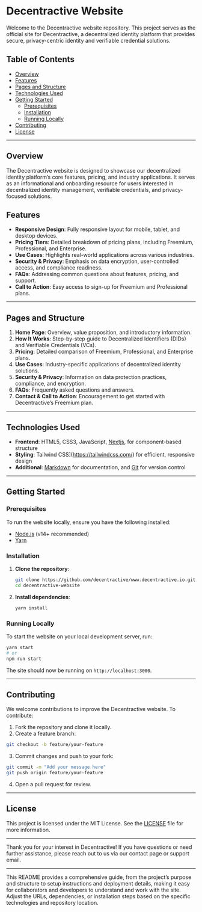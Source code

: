 # Decentractive Website

Welcome to the Decentractive website repository. This project serves as the official site for Decentractive, a decentralized identity platform that provides secure, privacy-centric identity and verifiable credential solutions.

## Table of Contents

- [Overview](#overview)
- [Features](#features)
- [Pages and Structure](#pages-and-structure)
- [Technologies Used](#technologies-used)
- [Getting Started](#getting-started)
  - [Prerequisites](#prerequisites)
  - [Installation](#installation)
  - [Running Locally](#running-locally)
- [Contributing](#contributing)
- [License](#license)

---

## Overview

The Decentractive website is designed to showcase our decentralized identity platform’s core features, pricing, and industry applications. It serves as an informational and onboarding resource for users interested in decentralized identity management, verifiable credentials, and privacy-focused solutions.

## Features

- **Responsive Design**: Fully responsive layout for mobile, tablet, and desktop devices.
- **Pricing Tiers**: Detailed breakdown of pricing plans, including Freemium, Professional, and Enterprise.
- **Use Cases**: Highlights real-world applications across various industries.
- **Security & Privacy**: Emphasis on data encryption, user-controlled access, and compliance readiness.
- **FAQs**: Addressing common questions about features, pricing, and support.
- **Call to Action**: Easy access to sign-up for Freemium and Professional plans.

---

## Pages and Structure

1. **Home Page**: Overview, value proposition, and introductory information.
2. **How It Works**: Step-by-step guide to Decentralized Identifiers (DIDs) and Verifiable Credentials (VCs).
3. **Pricing**: Detailed comparison of Freemium, Professional, and Enterprise plans.
4. **Use Cases**: Industry-specific applications of decentralized identity solutions.
5. **Security & Privacy**: Information on data protection practices, compliance, and encryption.
6. **FAQs**: Frequently asked questions and answers.
7. **Contact & Call to Action**: Encouragement to get started with Decentractive’s Freemium plan.

---

## Technologies Used

- **Frontend**: HTML5, CSS3, JavaScript, [Nextjs](https://nextjs.org/), for component-based structure
- **Styling**: Tailwind CSS](https://tailwindcss.com/) for efficient, responsive design
- **Additional**: [Markdown](https://www.markdownguide.org/) for documentation, and [Git](https://git-scm.com/) for version control

---

## Getting Started

### Prerequisites

To run the website locally, ensure you have the following installed:

- [Node.js](https://nodejs.org/) (v14+ recommended)
- [Yarn](https://yarnpkg.com/)

### Installation

1. **Clone the repository**:

   ```bash
   git clone https://github.com/decentractive/www.decentractive.io.git
   cd decentractive-website
   ```

2. **Install dependencies**:
   ```bash
   yarn install
   ```

### Running Locally

To start the website on your local development server, run:

```bash
yarn start
# or
npm run start
```

The site should now be running on `http://localhost:3000`.

---

## Contributing

We welcome contributions to improve the Decentractive website. To contribute:

1. Fork the repository and clone it locally.
2. Create a feature branch:

```bash
git checkout -b feature/your-feature
```

3. Commit changes and push to your fork:

```bash
git commit -m "Add your message here"
git push origin feature/your-feature
```

4. Open a pull request for review.

---

## License

This project is licensed under the MIT License. See the [LICENSE](https://github.com/decentractive/www.decentractive.io/LICENSE) file for more information.

---

Thank you for your interest in Decentractive! If you have questions or need further assistance, please reach out to us via our contact page or support email.

---

This README provides a comprehensive guide, from the project’s purpose and structure to setup instructions and deployment details, making it easy for collaborators and developers to understand and work with the site. Adjust the URLs, dependencies, or installation steps based on the specific technologies and repository location.
